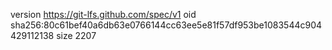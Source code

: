 version https://git-lfs.github.com/spec/v1
oid sha256:80c61bef40a6db63e0766144cc63ee5e81f57df953be1083544c904429112138
size 2207
